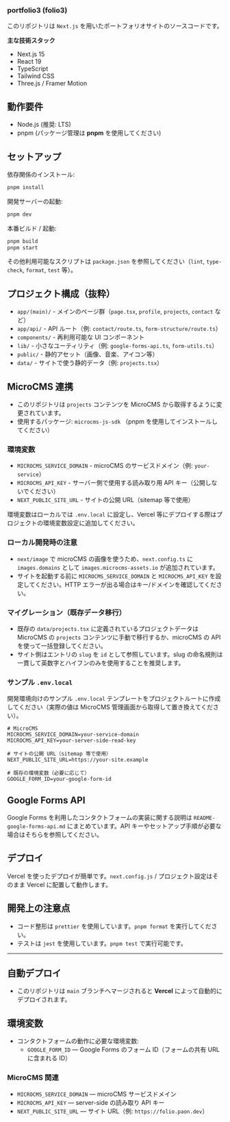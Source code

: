 ### portfolio3 (folio3)

このリポジトリは `Next.js` を用いたポートフォリオサイトのソースコードです。

**主な技術スタック**

- Next.js 15
- React 19
- TypeScript
- Tailwind CSS
- Three.js / Framer Motion

## 動作要件

- Node.js (推奨: LTS)
- pnpm (パッケージ管理は **pnpm** を使用してください)

## セットアップ

依存関係のインストール:

```bash
pnpm install
```

開発サーバーの起動:

```bash
pnpm dev
```

本番ビルド / 起動:

```bash
pnpm build
pnpm start
```

その他利用可能なスクリプトは `package.json` を参照してください（`lint`, `type-check`, `format`, `test` 等）。

## プロジェクト構成（抜粋）

- `app/(main)/` - メインのページ群（`page.tsx`, `profile`, `projects`, `contact` など）
- `app/api/` - API ルート（例: `contact/route.ts`, `form-structure/route.ts`）
- `components/` - 再利用可能な UI コンポーネント
- `lib/` - 小さなユーティリティ（例: `google-forms-api.ts`, `form-utils.ts`）
- `public/` - 静的アセット（画像、音楽、アイコン等）
- `data/` - サイトで使う静的データ（例: `projects.tsx`）

## MicroCMS 連携

- このリポジトリは `projects` コンテンツを MicroCMS から取得するように変更されています。
- 使用するパッケージ: `microcms-js-sdk` （pnpm を使用してインストールしてください）

### 環境変数

- `MICROCMS_SERVICE_DOMAIN` - microCMS のサービスドメイン（例: `your-service`）
- `MICROCMS_API_KEY` - サーバー側で使用する読み取り用 API キー（公開しないでください）
- `NEXT_PUBLIC_SITE_URL` - サイトの公開 URL（sitemap 等で使用）

環境変数はローカルでは `.env.local` に設定し、Vercel 等にデプロイする際はプロジェクトの環境変数設定に追加してください。

### ローカル開発時の注意

- `next/image` で microCMS の画像を使うため、`next.config.ts` に `images.domains` として `images.microcms-assets.io` が追加されています。
- サイトを起動する前に `MICROCMS_SERVICE_DOMAIN` と `MICROCMS_API_KEY` を設定してください。HTTP エラーが出る場合はキー/ドメインを確認してください。

### マイグレーション（既存データ移行）

- 既存の `data/projects.tsx` に定義されているプロジェクトデータは MicroCMS の `projects` コンテンツに手動で移行するか、microCMS の API を使って一括登録してください。
- サイト側はエントリの `slug` を `id` として参照しています。slug の命名規則は一貫して英数字とハイフンのみを使用することを推奨します。

### サンプル `.env.local`

開発環境向けのサンプル `.env.local` テンプレートをプロジェクトルートに作成してください（実際の値は MicroCMS 管理画面から取得して置き換えてください）。

```env
# MicroCMS
MICROCMS_SERVICE_DOMAIN=your-service-domain
MICROCMS_API_KEY=your-server-side-read-key

# サイトの公開 URL（sitemap 等で使用）
NEXT_PUBLIC_SITE_URL=https://your-site.example

# 既存の環境変数（必要に応じて）
GOOGLE_FORM_ID=your-google-form-id
```

## Google Forms API

Google Forms を利用したコンタクトフォームの実装に関する説明は `README-google-forms-api.md` にまとめています。API キーやセットアップ手順が必要な場合はそちらを参照してください。

## デプロイ

Vercel を使ったデプロイが簡単です。`next.config.js` / プロジェクト設定はそのまま Vercel に配置して動作します。

## 開発上の注意点

- コード整形は `prettier` を使用しています。`pnpm format` を実行してください。
- テストは `jest` を使用しています。`pnpm test` で実行可能です。

---

## 自動デプロイ

- このリポジトリは `main` ブランチへマージされると **Vercel** によって自動的にデプロイされます。

## 環境変数

- コンタクトフォームの動作に必要な環境変数:
  - `GOOGLE_FORM_ID` — Google Forms のフォーム ID（フォームの共有 URL に含まれる ID）

### MicroCMS 関連

- `MICROCMS_SERVICE_DOMAIN` — microCMS サービスドメイン
- `MICROCMS_API_KEY` — server-side の読み取り API キー
- `NEXT_PUBLIC_SITE_URL` — サイト URL（例: `https://folio.paon.dev`）
